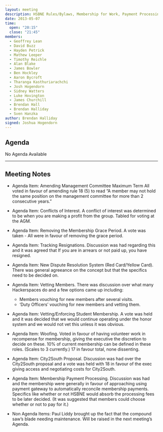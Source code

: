 ```yaml
---
layout: meeting
description: HSBNE Rules/Bylaws, Membership for Work, Payment Processing
date: 2013-05-07
time:
  open: "20:15"
  close: "21:45"
members:
  - Geoffrey Lean
  - David Buzz
  - Hayden Petrick
  - Mathew Leeper
  - Timothy Reichle
  - Alan Blake
  - James Bowler
  - Ben Hockley
  - Aaron Bycroft
  - Tharanga Kasthuriarachchi
  - Josh Hogendorn
  - Sidney Watters
  - Luke Hovington
  - James Churchill
  - Brendan Hall
  - Brendan Halliday
  - Sven Hanzka
author: Brendan Halliday
signed: Joshua Hogendorn
---
```


## Agenda

No Agenda Available

---

## Meeting Notes

* Agenda Item: Amending Management Committee Maximum Term
  All voted in favour of amending rule 18 (5) to read “A member may not hold the same position on the management committee for more than 2 consecutive years.”

* Agenda Item: Conflicts of Interest.
  A conflict of interest was determined to be when you are making a profit from the group. Tabled for voting at the AGM.

* Agenda Item: Removing the Membership Grace Period.
  A vote was taken - All were in favour of removing the grace period.

* Agenda Item: Tracking Resignations.
  Discussion was had regarding this and it was agreed that If you are in arrears or not paid up, you have resigned.

* Agenda Item: New Dispute Resolution System (Red Card/Yellow Card).
  There was general agreeance on the concept but that the specifics need to be decided on.

* Agenda Item: Vetting Members.
  There was discussion over what many Hackerspaces do and a few options came up including:

  - Members vouching for new members after several visits.
  - ‘Duty Officers’ vouching for new members and vetting them.

* Agenda Item: Vetting/Enforcing Student Membership.
  A vote was held and it was decided that we would continue operating under the honor system and we would not vet this unless it was obvious.

* Agenda Item: Woofing.
  Voted in favour of having volunteer work in recompense for membership, giving the executive the discretion to decide on these. 10% of current membership can be defined in these roles. (Scales to 3 currently.) 17 in favour total, none dissenting.

* Agenda Item: City2South Proposal.
  Discussion was had over the City2South proposal and a vote was held with 18 in favour of the exec giving access and negotiating costs for City2South.

* Agenda Item: Membership Payment Processing.
  Discussion was had and the membership were generally in favour of approaching using payment gateway to automatically reconcile membership payments. Specifics like whether or not HSBNE would absorb the processing fees to be later decided. (It was suggested that members could choose whether or not to pay for it.)

* Non Agenda Items:
  Paul Liddy brought up the fact that the compound saw’s blade needing maintenance. Will be raised in the next meeting’s Agenda.
